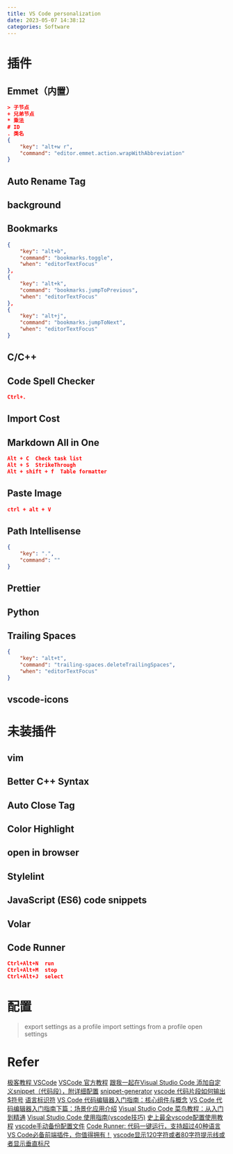 ```yaml
---
title: VS Code personalization
date: 2023-05-07 14:38:12
categories: Software
---
```

# 插件

## Emmet（内置）
```json
> 子节点
+ 兄弟节点
* 乘法
# ID
. 类名
{
    "key": "alt+w r",
    "command": "editor.emmet.action.wrapWithAbbreviation"
}
```

## Auto Rename Tag

## background

## Bookmarks
```json
{
    "key": "alt+b",
    "command": "bookmarks.toggle",
    "when": "editorTextFocus"
},
{
    "key": "alt+k",
    "command": "bookmarks.jumpToPrevious",
    "when": "editorTextFocus"
},
{
    "key": "alt+j",
    "command": "bookmarks.jumpToNext",
    "when": "editorTextFocus"
}
```

## C/C++


## Code Spell Checker
```json
Ctrl+.
```

## Import Cost

## Markdown All in One
```json
Alt + C  Check task list
Alt + S  StrikeThrough
Alt + shift + f  Table formatter
```

## Paste Image
```json
ctrl + alt + V
```

## Path Intellisense
```json
{
    "key": ".",
    "command": ""
}
```

## Prettier

## Python

## Trailing Spaces
```json
{
    "key": "alt+t",
    "command": "trailing-spaces.deleteTrailingSpaces",
    "when": "editorTextFocus"
}
```

## vscode-icons

# 未装插件

## vim
## Better C++ Syntax
## Auto Close Tag
## Color Highlight
## open in browser
## Stylelint
## JavaScript (ES6) code snippets
## Volar
## Code Runner
```json
Ctrl+Alt+N  run
Ctrl+Alt+M  stop
Ctrl+Alt+J  select
```

# 配置

> export settings as a profile
> import settings from a profile
> open settings




# Refer

[极客教程 VSCode](https://geek-docs.com/vscode/vscode-tutorials)
[VSCode 官方教程](https://code.visualstudio.com/docs/editor/userdefinedsnippets)
[跟我一起在Visual Studio Code 添加自定义snippet（代码段），附详细配置](https://blog.csdn.net/maokelong95/article/details/54379046)
[snippet-generator](https://snippet-generator.app)
[vscode 代码片段如何输出$符号](https://blog.csdn.net/weixin_41642136/article/details/113812943)
[语言标识符](https://code.visualstudio.com/docs/languages/identifiers)
[VS Code 代码编辑器入门指南：核心组件与概念](https://sspai.com/post/60116)
[VS Code 代码编辑器入门指南下篇：场景化应用介绍](https://sspai.com/post/60117)
[Visual Studio Code 菜鸟教程：从入门到精通](https://blog.csdn.net/maokelong95/article/details/88805589)
[Visual Studio Code 使用指南(vscode技巧)](https://blog.51cto.com/u_12161400/4601421)
[史上最全vscode配置使用教程](https://zhuanlan.zhihu.com/p/113222681)
[vscode手动备份配置文件](https://zhuanlan.zhihu.com/p/522284876)
[Code Runner: 代码一键运行，支持超过40种语言](https://zhuanlan.zhihu.com/p/54861567)
[VS Code必备前端插件，你值得拥有！](https://juejin.cn/post/7032101930155376671)
[vscode显示120字符或者80字符提示线或者显示垂直标尺](https://www.jianshu.com/p/5cbf7b336d66)